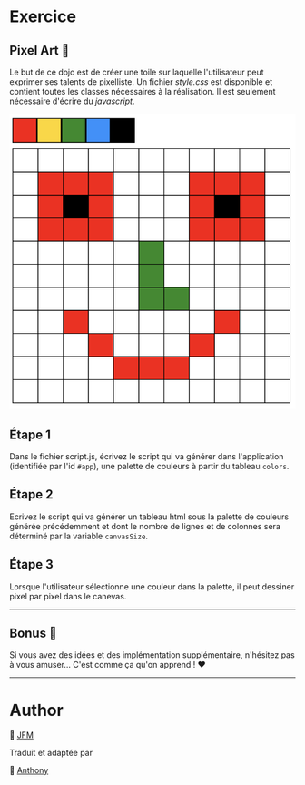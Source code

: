 # Exercice

## Pixel Art 🎯

Le but de ce dojo est de créer une toile sur laquelle l'utilisateur peut exprimer ses talents de pixelliste. Un fichier _style.css_ est disponible et contient toutes les classes nécessaires à la réalisation. Il est seulement nécessaire d'écrire du _javascript_.

![dojo pixel art example](./_doc/pixel-art-example.png)

## Étape 1️

Dans le fichier script.js, écrivez le script qui va générer dans l'application (identifiée par l'id `#app`), une palette de couleurs à partir du tableau `colors`.

## Étape 2️

Ecrivez le script qui va générer un tableau html sous la palette de couleurs générée précédemment et dont le nombre de lignes et de colonnes sera déterminé par la variable `canvasSize`.

## Étape 3️

Lorsque l'utilisateur sélectionne une couleur dans la palette, il peut dessiner pixel par pixel dans le canevas.

---

## Bonus 🚀

Si vous avez des idées et des implémentation supplémentaire, n'hésitez pas à vous amuser... C'est comme ça qu'on apprend ! ❤️

---

# Author

👤 [JFM](https://github.com/jfm-wcs)

Traduit et adaptée par

👤 [Anthony](https://twitter.com/Gorski_anthony)
